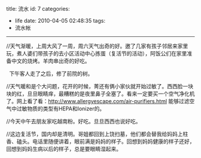 title: 流水
id: 7
categories:
  - life
date: 2010-04-05 02:48:35
tags:
  - 流水帐
---

//天气渐暖，上周大风了一周，周六天气出奇的好。邀了几家有孩子邻居来家里玩，煮人婆们带孩子的去小区活动中心拣蛋（复活节的活动），阿饭公们在家里准备中文的烧烤。羊肉串出奇的好吃。

  下午客人走了之后，修了前院的树。

//天气暖和是个大问题，花开的时候，菁还有俩小家伙就开始过敏了。西西脸一块块的红，旦旦眼睛痒，最糟糕的是夜里鼻子全塞了。看来一定要买一个空气净化机了。网上看了看：http://www.allergyescape.com/air-purifiers.html 能够过滤空气中过敏物质的类型有HEPA和Ionizer的。

//今天中午去朋友家吃越南粉。好吃。旦旦西西也说好吃。

//这边复活节，国内却是清明。哥姐都回到上饶扫墓，他们都会替我给妈妈上柱香、磕头。电话里随便讲着，眼前满是妈妈的样子。回想到妈妈健康的样子还好，回想到妈妈生病以后的样子，总是要眼睛湿起来。

